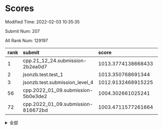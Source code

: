# Scores

Modified Time: 2022-02-03 10:35:35

Submit Num: 207

All Rank Num: 129197

| rank |               submit               |       score        |       sigma        | pk_num |
| :--- | :--------------------------------- | :----------------- | :----------------- | :----- |
| 1    | cpp.21_12_24.submission-2b2ea0d7   | 1013.3774138668433 | 0.8009079444847041 | 2498   |
| 2    | jsonzb.test.test_1                 | 1013.350768691344  | 0.8299253514278565 | 2499   |
| 3    | jsonzb.test.submission_level_4     | 1012.9132468915225 | 0.8188882854209302 | 2492   |
| 56   | cpp.2022_01_09.submission-5b0e3de2 | 1004.302661025241  | 0.7170190507157451 | 2497   |
| 72   | cpp.2022_01_09.submission-816672bd | 1003.4711577261664 | 0.7170448793094388 | 2497   |


<details>
<summary>全部</summary>

| rank |                 submit                 |       score        |       sigma        | pk_num |
| :--- | :------------------------------------- | :----------------- | :----------------- | :----- |
| 1    | cpp.21_12_24.submission-2b2ea0d7       | 1013.3774138668433 | 0.8009079444847041 | 2498   |
| 2    | jsonzb.test.test_1                     | 1013.350768691344  | 0.8299253514278565 | 2499   |
| 3    | jsonzb.test.submission_level_4         | 1012.9132468915225 | 0.8188882854209302 | 2492   |
| 4    | gobigger.level_3.submission_level_3_9  | 1011.9084837877432 | 0.7765296379825483 | 2498   |
| 5    | gobigger.level_3.submission_level_3_13 | 1011.882016270289  | 0.7690457527737535 | 2500   |
| 6    | gobigger.level_3.submission_level_3_18 | 1011.5020142696651 | 0.7468679549053647 | 2501   |
| 7    | gobigger.level_3.submission_level_3_35 | 1011.3425414319744 | 0.7737809954595534 | 2499   |
| 8    | gobigger.level_3.submission_level_3_33 | 1011.2745356692872 | 0.7830577547232096 | 2498   |
| 9    | gobigger.level_3.submission_level_3_6  | 1011.2491354679032 | 0.75936151897224   | 2491   |
| 10   | gobigger.level_3.submission_level_3_30 | 1011.227776021114  | 0.7622066630588809 | 2503   |
| 11   | gobigger.level_3.submission_level_3_28 | 1010.9079536835084 | 0.8107932158189161 | 2498   |
| 12   | gobigger.level_3.submission_level_3_2  | 1010.7495786980812 | 0.764804925413872  | 2502   |
| 13   | gobigger.level_3.submission_level_3_47 | 1010.6018323231011 | 0.7522583684823403 | 2502   |
| 14   | gobigger.level_3.submission_level_3_5  | 1010.5586343109378 | 0.773627268780421  | 2496   |
| 15   | gobigger.level_3.submission_level_3_19 | 1010.4923434370249 | 0.7729116789426858 | 2496   |
| 16   | gobigger.level_3.submission_level_3_16 | 1010.4489700683429 | 0.7681399836768773 | 2496   |
| 17   | gobigger.level_3.submission_level_3_17 | 1010.4107948152417 | 0.7735556854149038 | 2497   |
| 18   | gobigger.level_3.submission_level_3_29 | 1010.3518781169431 | 0.7765838720650072 | 2495   |
| 19   | gobigger.level_3.submission_level_3_10 | 1010.3495391959954 | 0.7613620210443092 | 2495   |
| 20   | gobigger.level_3.submission_level_3_1  | 1010.3113779861194 | 0.7717045631745497 | 2496   |
| 21   | gobigger.level_3.submission_level_3_0  | 1010.3096980338003 | 0.7713131506561374 | 2493   |
| 22   | gobigger.level_3.submission_level_3_21 | 1010.3094273209931 | 0.7689434343328373 | 2501   |
| 23   | gobigger.level_3.submission_level_3_20 | 1010.197739135588  | 0.7367521366552451 | 2501   |
| 24   | gobigger.level_3.submission_level_3_4  | 1010.0902444951295 | 0.7670640607716483 | 2497   |
| 25   | gobigger.level_3.submission_level_3_31 | 1010.046492974888  | 0.763078589541658  | 2500   |
| 26   | gobigger.level_3.submission_level_3_14 | 1009.9477706937661 | 0.7553914858696601 | 2498   |
| 27   | gobigger.level_3.submission_level_3_26 | 1009.8899312795853 | 0.7678707956219136 | 2498   |
| 28   | gobigger.level_3.submission_level_3_45 | 1009.849908922198  | 0.7361377741268073 | 2500   |
| 29   | gobigger.level_3.submission_level_3_36 | 1009.8271810057727 | 0.7533214343163332 | 2495   |
| 30   | gobigger.level_3.submission_level_3_25 | 1009.8121926719821 | 0.7618054777559771 | 2496   |
| 31   | gobigger.level_3.submission_level_3_11 | 1009.8116886306076 | 0.7507123752840222 | 2489   |
| 32   | gobigger.level_3.submission_level_3_15 | 1009.7424201895801 | 0.7660751357295376 | 2493   |
| 33   | gobigger.level_3.submission_level_3_37 | 1009.6986407365696 | 0.7621592009362618 | 2495   |
| 34   | gobigger.level_3.submission_level_3_34 | 1009.5474437814778 | 0.7594806277569395 | 2497   |
| 35   | gobigger.level_3.submission_level_3_39 | 1009.5285211614829 | 0.7501751400757415 | 2496   |
| 36   | gobigger.level_3.submission_level_3_32 | 1009.5226210307396 | 0.7664494642765926 | 2498   |
| 37   | gobigger.level_3.submission_level_3_40 | 1009.4845374436069 | 0.7560044139029295 | 2499   |
| 38   | gobigger.level_3.submission_level_3_8  | 1009.4699218938233 | 0.7371699664930682 | 2499   |
| 39   | gobigger.level_3.submission_level_3_38 | 1009.4355133143124 | 0.7547997701438269 | 2492   |
| 40   | gobigger.level_3.submission_level_3_23 | 1009.410730496866  | 0.7449042548923512 | 2495   |
| 41   | gobigger.level_3.submission_level_3_46 | 1009.4065600421754 | 0.7363892116360513 | 2496   |
| 42   | gobigger.level_3.submission_level_3_42 | 1009.3982173383974 | 0.7369795459166831 | 2498   |
| 43   | gobigger.level_3.submission_level_3_44 | 1009.3962281049498 | 0.7421990345754    | 2495   |
| 44   | gobigger.level_3.submission_level_3_7  | 1009.3878301103173 | 0.7772138054056059 | 2496   |
| 45   | gobigger.level_3.submission_level_3_24 | 1009.3852455495219 | 0.7444811701150943 | 2491   |
| 46   | gobigger.level_3.submission_level_3_41 | 1009.370145976035  | 0.7504023219664439 | 2495   |
| 47   | gobigger.level_3.submission_level_3_49 | 1009.1685084530393 | 0.7627484111930133 | 2495   |
| 48   | gobigger.level_3.submission_level_3_3  | 1009.1318746050694 | 0.7538836883979173 | 2490   |
| 49   | gobigger.level_3.submission_level_3_48 | 1009.0004118755207 | 0.7358972010703646 | 2495   |
| 50   | gobigger.level_3.submission_level_3_27 | 1008.9949179265403 | 0.7592034501967696 | 2500   |
| 51   | gobigger.level_3.submission_level_3_12 | 1008.9515340703424 | 0.7317121913904777 | 2494   |
| 52   | gobigger.level_3.submission_level_3_22 | 1008.9384671747985 | 0.7440689481302284 | 2495   |
| 53   | gobigger.level_3.submission_level_3_43 | 1008.6474231018711 | 0.7438141212824988 | 2503   |
| 54   | gobigger.level_1.submission_level_1_5  | 1004.7527450024897 | 0.730082947228116  | 2498   |
| 55   | gobigger.level_1.submission_level_1_32 | 1004.4850753475052 | 0.7201472470795005 | 2494   |
| 56   | cpp.2022_01_09.submission-5b0e3de2     | 1004.302661025241  | 0.7170190507157451 | 2497   |
| 57   | gobigger.level_1.submission_level_1_9  | 1004.2942304979019 | 0.7207783947157882 | 2499   |
| 58   | gobigger.level_1.submission_level_1_13 | 1004.0592147151    | 0.7058851402031504 | 2494   |
| 59   | gobigger.level_1.submission_level_1_47 | 1004.0115350352218 | 0.7201983028473351 | 2496   |
| 60   | gobigger.level_1.submission_level_1_49 | 1003.9908315550861 | 0.7175366203211002 | 2497   |
| 61   | gobigger.level_1.submission_level_1_39 | 1003.8375505877174 | 0.7222226017894076 | 2494   |
| 62   | gobigger.level_1.submission_level_1_15 | 1003.7499476648462 | 0.71085559880849   | 2502   |
| 63   | gobigger.level_1.submission_level_1_42 | 1003.7474921648364 | 0.7259564007244068 | 2489   |
| 64   | gobigger.level_1.submission_level_1_7  | 1003.7337761921997 | 0.7160813362378782 | 2493   |
| 65   | gobigger.level_1.submission_level_1_37 | 1003.6903525864498 | 0.7267328349426434 | 2493   |
| 66   | gobigger.level_1.submission_level_1_45 | 1003.6307258204055 | 0.7143182171052028 | 2492   |
| 67   | gobigger.level_1.submission_level_1_48 | 1003.6105927646755 | 0.7195436296133448 | 2499   |
| 68   | gobigger.level_1.submission_level_1_43 | 1003.5884445518171 | 0.7179811192585204 | 2500   |
| 69   | gobigger.level_1.submission_level_1_21 | 1003.5862551842088 | 0.7172134477237341 | 2496   |
| 70   | gobigger.level_1.submission_level_1_0  | 1003.5485000608445 | 0.716681938889395  | 2495   |
| 71   | gobigger.level_1.submission_level_1_31 | 1003.4981906249005 | 0.7034354015188776 | 2496   |
| 72   | cpp.2022_01_09.submission-816672bd     | 1003.4711577261664 | 0.7170448793094388 | 2497   |
| 73   | gobigger.level_1.submission_level_1_35 | 1003.4577724099918 | 0.7156428850654996 | 2499   |
| 74   | gobigger.level_1.submission_level_1_1  | 1003.4506396626706 | 0.720955945526116  | 2495   |
| 75   | gobigger.level_1.submission_level_1_22 | 1003.4293128847339 | 0.7261324586392846 | 2498   |
| 76   | gobigger.level_1.submission_level_1_18 | 1003.387276063869  | 0.7049260300203144 | 2494   |
| 77   | gobigger.level_1.submission_level_1_16 | 1003.3735198387523 | 0.7184379752732201 | 2501   |
| 78   | gobigger.level_1.submission_level_1_14 | 1003.3460665027065 | 0.7212841134512973 | 2497   |
| 79   | gobigger.level_1.submission_level_1_41 | 1003.336594888495  | 0.7187773297253623 | 2497   |
| 80   | gobigger.level_1.submission_level_1_8  | 1003.2932194457261 | 0.7117169311050784 | 2495   |
| 81   | gobigger.level_1.submission_level_1_30 | 1003.2657648131263 | 0.7162929713710888 | 2500   |
| 82   | gobigger.level_1.submission_level_1_26 | 1003.2467930780182 | 0.7088004482157014 | 2496   |
| 83   | gobigger.level_1.submission_level_1_19 | 1003.2049738179978 | 0.7125260199224028 | 2499   |
| 84   | gobigger.level_1.submission_level_1_29 | 1003.1907784636911 | 0.7165314050134929 | 2496   |
| 85   | gobigger.level_1.submission_level_1_3  | 1003.175585309634  | 0.7107016956686749 | 2498   |
| 86   | gobigger.level_1.submission_level_1_34 | 1003.125310153527  | 0.7139602271271217 | 2496   |
| 87   | gobigger.level_1.submission_level_1_24 | 1003.0425892555617 | 0.7139349309234614 | 2500   |
| 88   | gobigger.level_1.submission_level_1_6  | 1003.0414475093229 | 0.7108789715637924 | 2494   |
| 89   | gobigger.level_1.submission_level_1_44 | 1002.9321417846576 | 0.7256204887263306 | 2496   |
| 90   | gobigger.level_1.submission_level_1_12 | 1002.920367821453  | 0.7080512177579151 | 2496   |
| 91   | gobigger.level_1.submission_level_1_28 | 1002.9139455864415 | 0.7097814424836767 | 2497   |
| 92   | gobigger.level_1.submission_level_1_4  | 1002.8887099501706 | 0.7171666092623009 | 2497   |
| 93   | gobigger.level_1.submission_level_1_38 | 1002.8667927329162 | 0.7102643001905196 | 2492   |
| 94   | gobigger.level_1.submission_level_1_17 | 1002.8254336413471 | 0.721118799257387  | 2501   |
| 95   | gobigger.level_1.submission_level_1_10 | 1002.7881902816937 | 0.7199399798733878 | 2498   |
| 96   | gobigger.level_1.submission_level_1_46 | 1002.7537278662314 | 0.7245528343232044 | 2497   |
| 97   | gobigger.level_1.submission_level_1_36 | 1002.7536404740241 | 0.7104904721771392 | 2492   |
| 98   | gobigger.level_1.submission_level_1_23 | 1002.6683499780888 | 0.713465493712082  | 2493   |
| 99   | gobigger.level_1.submission_level_1_40 | 1002.6283745719137 | 0.7173723489644279 | 2499   |
| 100  | gobigger.level_1.submission_level_1_2  | 1002.5055336822363 | 0.7106590740934507 | 2498   |
| 101  | gobigger.level_1.submission_level_1_11 | 1002.4658223360025 | 0.7081143187831559 | 2499   |
| 102  | gobigger.level_1.submission_level_1_20 | 1002.2572121245294 | 0.7199511534148848 | 2497   |
| 103  | gobigger.level_1.submission_level_1_27 | 1002.0082718423679 | 0.7122757007668733 | 2496   |
| 104  | gobigger.level_1.submission_level_1_33 | 1001.8212550034444 | 0.7247139451065792 | 2495   |
| 105  | gobigger.level_1.submission_level_1_25 | 1001.5625544989101 | 0.7131827616836344 | 2499   |
| 106  | gobigger.random.submission_random_5    | 997.2958057799887  | 0.7135701752309597 | 2501   |
| 107  | gobigger.random.submission_random_12   | 997.269233820082   | 0.713287363399138  | 2498   |
| 108  | gobigger.random.submission_random_30   | 996.7726798136168  | 0.7153516080087889 | 2500   |
| 109  | gobigger.random.submission_random_21   | 996.6832420957927  | 0.7092140029126567 | 2494   |
| 110  | gobigger.random.submission_random_32   | 996.6727733681261  | 0.7092956776749363 | 2498   |
| 111  | gobigger.random.submission_random_19   | 996.6620825428679  | 0.7066354920959135 | 2497   |
| 112  | gobigger.random.submission_random_18   | 996.5375414855957  | 0.7062512001302015 | 2494   |
| 113  | gobigger.random.submission_random_36   | 996.5348086414532  | 0.7137096938753754 | 2499   |
| 114  | gobigger.random.submission_random_46   | 996.4664984108584  | 0.7185124816713451 | 2496   |
| 115  | gobigger.random.submission_random_8    | 996.4505712724527  | 0.7144148495540504 | 2494   |
| 116  | gobigger.random.submission_random_33   | 996.4354444347198  | 0.714344993793024  | 2498   |
| 117  | gobigger.random.submission_random_10   | 996.3626025427839  | 0.707671259609926  | 2494   |
| 118  | gobigger.random.submission_random_31   | 996.3610270075533  | 0.7284085190556594 | 2493   |
| 119  | gobigger.random.submission_random_6    | 996.1334743033069  | 0.7102230418744073 | 2501   |
| 120  | gobigger.random.submission_random_7    | 996.1241847423021  | 0.7122595997088044 | 2496   |
| 121  | gobigger.random.submission_random_41   | 996.1049400949489  | 0.7167160639921816 | 2500   |
| 122  | gobigger.random.submission_random_27   | 996.0709530607147  | 0.7130338085208338 | 2497   |
| 123  | gobigger.random.submission_random_24   | 995.9946842570062  | 0.712785079118353  | 2500   |
| 124  | gobigger.random.submission_random_35   | 995.9920349021244  | 0.7221714488216813 | 2496   |
| 125  | gobigger.random.submission_random_4    | 995.9888665719974  | 0.7105462306529875 | 2500   |
| 126  | gobigger.random.submission_random_44   | 995.9747394167849  | 0.7129758136991022 | 2497   |
| 127  | gobigger.random.submission_random_48   | 995.966975450785   | 0.7163131111729529 | 2495   |
| 128  | gobigger.random.submission_random_29   | 995.9555376544573  | 0.7074802071289735 | 2504   |
| 129  | gobigger.random.submission_random_22   | 995.8367154425647  | 0.7062105593038295 | 2498   |
| 130  | gobigger.random.submission_random_38   | 995.8314947808028  | 0.7219944310003678 | 2494   |
| 131  | gobigger.random.submission_random_37   | 995.816264225743   | 0.7059514348313544 | 2498   |
| 132  | gobigger.random.submission_random_25   | 995.8115440235177  | 0.7025118710746076 | 2500   |
| 133  | gobigger.random.submission_random_49   | 995.7246358792817  | 0.7107530461917521 | 2493   |
| 134  | gobigger.random.submission_random_14   | 995.675522586248   | 0.721757407829748  | 2499   |
| 135  | gobigger.random.submission_random_20   | 995.6703645638034  | 0.7019096211560726 | 2495   |
| 136  | gobigger.random.submission_random_15   | 995.6357958840981  | 0.713779223941783  | 2497   |
| 137  | gobigger.random.submission_random_1    | 995.6328692390236  | 0.7280055787963906 | 2494   |
| 138  | gobigger.random.submission_random_40   | 995.5755657824803  | 0.7150341361756554 | 2497   |
| 139  | gobigger.random.submission_random_9    | 995.5576987118798  | 0.7175489555169332 | 2490   |
| 140  | gobigger.random.submission_random_13   | 995.5506588015559  | 0.7007496589427272 | 2499   |
| 141  | gobigger.random.submission_random_34   | 995.4523709126806  | 0.7145452083118542 | 2500   |
| 142  | gobigger.random.submission_random_28   | 995.4523504778007  | 0.7141625452106135 | 2494   |
| 143  | gobigger.random.submission_random_47   | 995.417180825551   | 0.7385496846089468 | 2496   |
| 144  | gobigger.random.submission_random_45   | 995.3864606560392  | 0.7069609400595551 | 2494   |
| 145  | gobigger.random.submission_random_17   | 995.3339441374825  | 0.6985767983700633 | 2500   |
| 146  | gobigger.random.submission_random_0    | 995.2958553749343  | 0.7160740427763771 | 2495   |
| 147  | gobigger.random.submission_random_26   | 995.2320906262208  | 0.7081790554962042 | 2496   |
| 148  | gobigger.random.submission_random_39   | 995.1467395354267  | 0.711852092585222  | 2497   |
| 149  | gobigger.random.submission_random_2    | 995.0887147507036  | 0.7220186268440595 | 2495   |
| 150  | gobigger.level_2.submission_level_2_1  | 995.0259050433461  | 0.7128643879246123 | 2497   |
| 151  | gobigger.random.submission_random_23   | 994.9984217964756  | 0.7142190939496162 | 2497   |
| 152  | gobigger.random.submission_random_16   | 994.9964853786545  | 0.7110205039636235 | 2494   |
| 153  | gobigger.random.submission_random_3    | 994.9403430341857  | 0.716428720791583  | 2498   |
| 154  | gobigger.random.submission_random_42   | 994.8473962043203  | 0.7144421494350818 | 2498   |
| 155  | gobigger.random.submission_random_11   | 994.6798353578238  | 0.7199741701696244 | 2500   |
| 156  | gobigger.random.submission_random_43   | 994.4199203908779  | 0.712485087890832  | 2498   |
| 157  | gobigger.level_2.submission_level_2_18 | 994.1501926195973  | 0.7268859110899059 | 2493   |
| 158  | gobigger.level_2.submission_level_2_36 | 993.9296552947078  | 0.721003898652225  | 2493   |
| 159  | gobigger.level_2.submission_level_2_5  | 993.7883348452248  | 0.7357705290187436 | 2494   |
| 160  | gobigger.level_2.submission_level_2_31 | 993.4657302347275  | 0.720257870708793  | 2497   |
| 161  | gobigger.level_2.submission_level_2_20 | 993.4639793100408  | 0.7277688690704281 | 2502   |
| 162  | gobigger.level_2.submission_level_2_9  | 993.3540432389419  | 0.7309916352942184 | 2498   |
| 163  | gobigger.level_2.submission_level_2_2  | 993.0708208073867  | 0.7424081501244318 | 2494   |
| 164  | gobigger.level_2.submission_level_2_35 | 993.0040993386132  | 0.751016922323477  | 2496   |
| 165  | gobigger.level_2.submission_level_2_30 | 992.9933223295745  | 0.7401405965804844 | 2494   |
| 166  | gobigger.level_2.submission_level_2_34 | 992.8682554536814  | 0.7321856109498929 | 2494   |
| 167  | gobigger.level_2.submission_level_2_37 | 992.729121194848   | 0.7327492162879419 | 2493   |
| 168  | gobigger.level_2.submission_level_2_8  | 992.6255612046925  | 0.7333655073938145 | 2496   |
| 169  | gobigger.level_2.submission_level_2_29 | 992.5706876623428  | 0.7503673449922402 | 2495   |
| 170  | gobigger.level_2.submission_level_2_33 | 992.4173005145292  | 0.7395753543989628 | 2494   |
| 171  | gobigger.level_2.submission_level_2_24 | 992.3575281644099  | 0.7554832685729975 | 2501   |
| 172  | gobigger.level_2.submission_level_2_17 | 992.3346671872715  | 0.7333158979428438 | 2496   |
| 173  | gobigger.level_2.submission_level_2_44 | 992.3022294558994  | 0.7537454590187512 | 2498   |
| 174  | gobigger.level_2.submission_level_2_0  | 992.299389331979   | 0.7594519323623029 | 2493   |
| 175  | gobigger.level_2.submission_level_2_45 | 992.2949146844709  | 0.7479669935592126 | 2498   |
| 176  | gobigger.level_2.submission_level_2_41 | 992.2842838390878  | 0.7378223148539316 | 2498   |
| 177  | gobigger.level_2.submission_level_2_23 | 992.2552768655614  | 0.7450347837834133 | 2499   |
| 178  | gobigger.level_2.submission_level_2_46 | 992.1726316693392  | 0.7569346913505879 | 2502   |
| 179  | gobigger.level_2.submission_level_2_19 | 992.1223986825187  | 0.7331307349039368 | 2495   |
| 180  | gobigger.level_2.submission_level_2_13 | 992.1096852774261  | 0.7403599854211276 | 2499   |
| 181  | gobigger.level_2.submission_level_2_48 | 991.98950273756    | 0.7531360663401969 | 2495   |
| 182  | gobigger.level_2.submission_level_2_43 | 991.9738448501965  | 0.736331957178859  | 2495   |
| 183  | gobigger.level_2.submission_level_2_22 | 991.818130475029   | 0.7689557774761417 | 2498   |
| 184  | gobigger.level_2.submission_level_2_25 | 991.8136355642089  | 0.7449102921472394 | 2494   |
| 185  | gobigger.level_2.submission_level_2_3  | 991.6987975851698  | 0.7367871406796516 | 2499   |
| 186  | gobigger.level_2.submission_level_2_14 | 991.6425208768235  | 0.7581114707161389 | 2494   |
| 187  | gobigger.level_2.submission_level_2_39 | 991.6319148190306  | 0.7520313112154474 | 2493   |
| 188  | gobigger.level_2.submission_level_2_6  | 991.6029015900699  | 0.7306947565666968 | 2496   |
| 189  | gobigger.level_2.submission_level_2_40 | 991.5955561971938  | 0.7557587587966051 | 2496   |
| 190  | gobigger.level_2.submission_level_2_16 | 991.5833214405199  | 0.7608362363171286 | 2492   |
| 191  | gobigger.level_2.submission_level_2_28 | 991.5755069320563  | 0.7679200890013476 | 2494   |
| 192  | gobigger.level_2.submission_level_2_7  | 991.5053199244571  | 0.7522880605226285 | 2499   |
| 193  | gobigger.level_2.submission_level_2_11 | 991.3772707660759  | 0.7504770341297574 | 2498   |
| 194  | gobigger.level_2.submission_level_2_49 | 991.3347053790054  | 0.7646964155268597 | 2493   |
| 195  | gobigger.level_2.submission_level_2_12 | 991.233005827426   | 0.7655377653213555 | 2493   |
| 196  | gobigger.level_2.submission_level_2_27 | 991.2215473847937  | 0.7567696717993633 | 2496   |
| 197  | gobigger.level_2.submission_level_2_26 | 991.1896741204305  | 0.7573184685499273 | 2502   |
| 198  | gobigger.level_2.submission_level_2_15 | 991.1469324505362  | 0.7619891024400524 | 2495   |
| 199  | gobigger.level_2.submission_level_2_42 | 991.1457037540798  | 0.7464754969942546 | 2495   |
| 200  | gobigger.level_2.submission_level_2_4  | 990.9525011998935  | 0.7433658371839311 | 2490   |
| 201  | gobigger.level_2.submission_level_2_10 | 990.8777275311801  | 0.7608163077115114 | 2498   |
| 202  | gobigger.level_2.submission_level_2_47 | 990.7374969446807  | 0.7587946985359042 | 2494   |
| 203  | gobigger.level_2.submission_level_2_38 | 990.5295090665214  | 0.7779838180826718 | 2498   |
| 204  | gobigger.level_2.submission_level_2_32 | 990.4025260060129  | 0.7555590529315243 | 2496   |
| 205  | gobigger.level_2.submission_level_2_21 | 990.1600783724562  | 0.7481697368789983 | 2497   |
| 206  | gobigger.none.submission_none_1        | 975.6704520582867  | 1.5037149477531662 | 2499   |
| 207  | gobigger.none.submission_none_0        | 975.5652834924564  | 1.503668136518976  | 2500   |

</details>